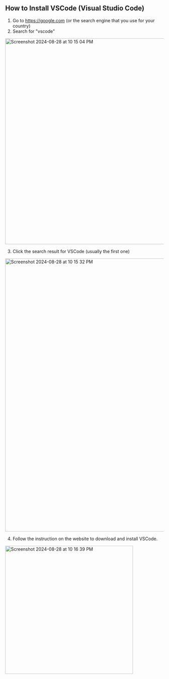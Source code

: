 ## How to Install VSCode (Visual Studio Code)
1. Go to https://google.com (or the search engine that you use for your country)
2. Search for "vscode"
<img width="652" alt="Screenshot 2024-08-28 at 10 15 04 PM" src="https://github.com/user-attachments/assets/90e3c199-d551-4fbb-91ca-738ca88c4727">

3. Click the search result for VSCode (usually the first one)
<img width="865" alt="Screenshot 2024-08-28 at 10 15 32 PM" src="https://github.com/user-attachments/assets/e391d18c-de68-4cd7-9d38-ad5d44254112">

4. Follow the instruction on the website to download and install VSCode.
<img width="406" alt="Screenshot 2024-08-28 at 10 16 39 PM" src="https://github.com/user-attachments/assets/5bd85645-268b-437b-a6b0-9c87a7af6101">
